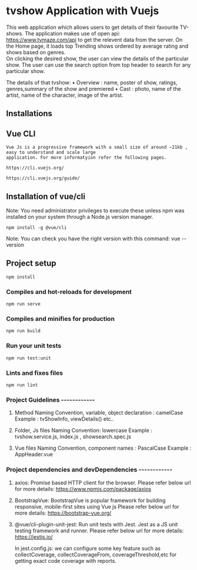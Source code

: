 # tvshow Application with Vuejs
This web application which allows users to get details of their favourite TV-shows. 
The application makes use of open api: https://www.tvmaze.com/api to get the relevent data from the server.
On the Home page, it loads top Trending shows ordered by average rating and shows based on genres.  
On clicking the desired show, the user can view the details of the particular show.
The user can use the search option from top header to search for any particular show.

The details of that tvshow:
• Overview : name, poster of show, ratings, genres,summary of the show and premiered
• Cast : photo, name of the artist, name of the character, image of the artist.

## Installations
## Vue CLI
```
Vue Js is a progressive framework with a small size of around ~21kb , easy to understand and scale large 
application. For more informatyion refer the following pages.

https://cli.vuejs.org/

https://cli.vuejs.org/guide/

```
## Installation of vue/cli
Note: You need administrator privileges to execute these unless npm was installed on your system through a 
Node.js version manager.

```
npm install -g @vue/cli

```
Note: You can check you have the right version with this command:
vue --version

## Project setup
```
npm install
```

### Compiles and hot-reloads for development
```
npm run serve
```

### Compiles and minifies for production
```
npm run build
```

### Run your unit tests
```
npm run test:unit
```

### Lints and fixes files
```
npm run lint
```

### Project Guidelines ------------

1) Method Naming Convention, 
   variable, object declaration : camelCase
   Example : tvShowInfo, viewDetails() etc..

2) Folder, Js files Naming Convention: lowercase
   Example :  tvshow.service.js, index.js , showsearch.spec.js

3) Vue files Naming Convention, component names : PascalCase
   Example : AppHeader.vue 
 

### Project dependencies and devDependencies ------------
1. axios:
   Promise based HTTP client for the browser.
   Please refer below url for more details:
   https://www.npmjs.com/package/axios   

2. BootstrapVue:
   BootstrapVue is popular framework for building responsive, mobile-first sites using Vue js
   Please refer below url for more details:
   https://bootstrap-vue.org/

3. @vue/cli-plugin-unit-jest:
   Run unit tests with Jest. Jest as a JS unit testing framework and runner.
   Please refer below url for more details:
   https://jestjs.io/

   In jest.config.js: we can configure some key feature such as collectCoverage, collectCoverageFrom, 
   coverageThreshold,etc for getting exact code coverage with reports.
